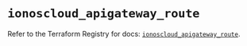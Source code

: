 # `ionoscloud_apigateway_route`

Refer to the Terraform Registry for docs: [`ionoscloud_apigateway_route`](https://registry.terraform.io/providers/ionos-cloud/ionoscloud/6.7.2/docs/resources/apigateway_route).
